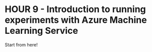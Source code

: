 # HOUR 9 - Introduction to running experiments with Azure Machine Learning Service

Start from here!
